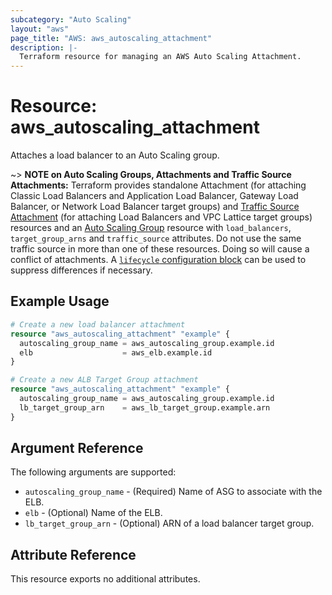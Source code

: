 ```yaml
---
subcategory: "Auto Scaling"
layout: "aws"
page_title: "AWS: aws_autoscaling_attachment"
description: |-
  Terraform resource for managing an AWS Auto Scaling Attachment.
---
```


# Resource: aws_autoscaling_attachment

Attaches a load balancer to an Auto Scaling group.

~> **NOTE on Auto Scaling Groups, Attachments and Traffic Source Attachments:** Terraform provides standalone Attachment (for attaching Classic Load Balancers and Application Load Balancer, Gateway Load Balancer, or Network Load Balancer target groups) and [Traffic Source Attachment](autoscaling_traffic_source_attachment.html) (for attaching Load Balancers and VPC Lattice target groups) resources and an [Auto Scaling Group](autoscaling_group.html) resource with `load_balancers`, `target_group_arns` and `traffic_source` attributes. Do not use the same traffic source in more than one of these resources. Doing so will cause a conflict of attachments. A [`lifecycle` configuration block](https://www.terraform.io/docs/configuration/meta-arguments/lifecycle.html) can be used to suppress differences if necessary.

## Example Usage

```terraform
# Create a new load balancer attachment
resource "aws_autoscaling_attachment" "example" {
  autoscaling_group_name = aws_autoscaling_group.example.id
  elb                    = aws_elb.example.id
}
```

```terraform
# Create a new ALB Target Group attachment
resource "aws_autoscaling_attachment" "example" {
  autoscaling_group_name = aws_autoscaling_group.example.id
  lb_target_group_arn    = aws_lb_target_group.example.arn
}
```

## Argument Reference

The following arguments are supported:

* `autoscaling_group_name` - (Required) Name of ASG to associate with the ELB.
* `elb` - (Optional) Name of the ELB.
* `lb_target_group_arn` - (Optional) ARN of a load balancer target group.

## Attribute Reference

This resource exports no additional attributes.
